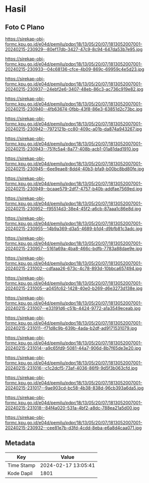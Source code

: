 # Hasil

## Foto C Plano

https://sirekap-obj-formc.kpu.go.id/e04d/pemilu/pdpr/18/13/05/20/07/1813052007001-20240215-230929--80ef17db-3427-47c9-8c94-647da53b7e95.jpg

https://sirekap-obj-formc.kpu.go.id/e04d/pemilu/pdpr/18/13/05/20/07/1813052007001-20240215-230933--04c68136-cfce-4b09-869c-69959c4e5d23.jpg

https://sirekap-obj-formc.kpu.go.id/e04d/pemilu/pdpr/18/13/05/20/07/1813052007001-20240215-230937--24ebf2e6-3407-48eb-86c3-ac736c919e82.jpg

https://sirekap-obj-formc.kpu.go.id/e04d/pemilu/pdpr/18/13/05/20/07/1813052007001-20240215-230940--4fb63674-0fbb-43f8-86e3-63851d2c73bc.jpg

https://sirekap-obj-formc.kpu.go.id/e04d/pemilu/pdpr/18/13/05/20/07/1813052007001-20240215-230942--7972121b-cc80-409c-a01b-da874a943267.jpg

https://sirekap-obj-formc.kpu.go.id/e04d/pemilu/pdpr/18/13/05/20/07/1813052007001-20240215-230943--751fc5a4-8a77-408b-acb1-01a81dad1910.jpg

https://sirekap-obj-formc.kpu.go.id/e04d/pemilu/pdpr/18/13/05/20/07/1813052007001-20240215-230945--6ee9eae8-8dd4-40b3-bfa9-b00bc8bd80fe.jpg

https://sirekap-obj-formc.kpu.go.id/e04d/pemilu/pdpr/18/13/05/20/07/1813052007001-20240215-230949--bcaae579-2df7-4757-b40b-addfae7569ed.jpg

https://sirekap-obj-formc.kpu.go.id/e04d/pemilu/pdpr/18/13/05/20/07/1813052007001-20240215-230952--f95514d3-38e4-45f2-a6cb-87aaa1c86e8d.jpg

https://sirekap-obj-formc.kpu.go.id/e04d/pemilu/pdpr/18/13/05/20/07/1813052007001-20240215-230955--14b9a369-d3a5-4689-b1d4-d9bfb81c3adc.jpg

https://sirekap-obj-formc.kpu.go.id/e04d/pemilu/pdpr/18/13/05/20/07/1813052007001-20240215-230957--5161a69a-4ba8-466c-bdfb-7783a88dae9e.jpg

https://sirekap-obj-formc.kpu.go.id/e04d/pemilu/pdpr/18/13/05/20/07/1813052007001-20240215-231002--cdfaaa26-673c-4c78-893d-10bbca657494.jpg

https://sirekap-obj-formc.kpu.go.id/e04d/pemilu/pdpr/18/13/05/20/07/1813052007001-20240215-231005--a045fc62-1428-40e0-b269-d6e3273d138e.jpg

https://sirekap-obj-formc.kpu.go.id/e04d/pemilu/pdpr/18/13/05/20/07/1813052007001-20240215-231007--e33191d6-c51b-4424-9772-a1a3549eceab.jpg

https://sirekap-obj-formc.kpu.go.id/e04d/pemilu/pdpr/18/13/05/20/07/1813052007001-20240215-231011--f71d8c9b-639b-4ada-b2df-ad9171531079.jpg

https://sirekap-obj-formc.kpu.go.id/e04d/pemilu/pdpr/18/13/05/20/07/1813052007001-20240215-231014--a9c65fd9-5081-44a7-906d-8b7f65de3e20.jpg

https://sirekap-obj-formc.kpu.go.id/e04d/pemilu/pdpr/18/13/05/20/07/1813052007001-20240215-231016--c1c2dcf5-73af-4036-86f9-9d5f3b063cfd.jpg

https://sirekap-obj-formc.kpu.go.id/e04d/pemilu/pdpr/18/13/05/20/07/1813052007001-20240215-231017--9ae903cd-bc58-4b38-838d-96cb393a6da5.jpg

https://sirekap-obj-formc.kpu.go.id/e04d/pemilu/pdpr/18/13/05/20/07/1813052007001-20240215-231018--84f4a020-531a-4bf2-a8dc-788ea21a5d00.jpg

https://sirekap-obj-formc.kpu.go.id/e04d/pemilu/pdpr/18/13/05/20/07/1813052007001-20240215-230932--cee81e7b-d3fd-4cdd-8eba-e6a8d4caa071.jpg


## Metadata

| Key        | Value               |
| ---------- | ------------------- |
| Time Stamp | 2024-02-17 13:05:41 |
| Kode Dapil | 1801                |



